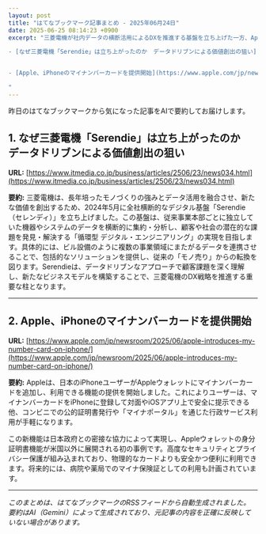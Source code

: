 ```yaml
---
layout: post
title: "はてなブックマーク記事まとめ - 2025年06月24日"
date: 2025-06-25 08:14:23 +0900
excerpt: "三菱電機が社内データの横断活用によるDXを推進する基盤を立ち上げた一方、AppleはiPhoneへのマイナンバーカード搭載で個人のデジタル認証の利便性を高めた。これらの事例は、デジタル技術とデータ連携が企業や社会全体の新たな価値創造と効率化を促進する共通の潮流を示している。

- [なぜ三菱電機「Serendie」は立ち上がったのか　データドリブンによる価値創出の狙い](https://www.itmedia.co.jp/business/articles/2506/23/news034.html)


- [Apple、iPhoneのマイナンバーカードを提供開始](https://www.apple.com/jp/newsroom/2025/06/apple-introduces-my-number-card-on-iphone/)

"
---
```


昨日のはてなブックマークから気になった記事をAIで要約してお届けします。


## 1. なぜ三菱電機「Serendie」は立ち上がったのか　データドリブンによる価値創出の狙い

**URL:** [https://www.itmedia.co.jp/business/articles/2506/23/news034.html](https://www.itmedia.co.jp/business/articles/2506/23/news034.html)

**要約:**
三菱電機は、長年培ったモノづくりの強みとデータ活用を融合させ、新たな価値を創出するため、2024年5月に全社横断的なデジタル基盤「Serendie（セレンディ）」を立ち上げました。この基盤は、従来事業本部ごとに独立していた機器やシステムのデータを横断的に集約・分析し、顧客や社会の潜在的な課題を発見・解決する「循環型 デジタル・エンジニアリング」の実現を目指します。具体的には、ビル設備のように複数の事業領域にまたがるデータを連携させることで、包括的なソリューションを提供し、従来の「モノ売り」からの転換を図ります。Serendieは、データドリブンなアプローチで顧客課題を深く理解し、新たなビジネスモデルを構築することで、三菱電機のDX戦略を推進する重要な柱となります。

---

## 2. Apple、iPhoneのマイナンバーカードを提供開始

**URL:** [https://www.apple.com/jp/newsroom/2025/06/apple-introduces-my-number-card-on-iphone/](https://www.apple.com/jp/newsroom/2025/06/apple-introduces-my-number-card-on-iphone/)

**要約:**
Appleは、日本のiPhoneユーザーがAppleウォレットにマイナンバーカードを追加し、利用できる機能の提供を開始しました。これによりユーザーは、マイナンバーカードをiPhoneに登録して対面やiOSアプリ上で安全に提示できる他、コンビニでの公的証明書発行や「マイナポータル」を通じた行政サービス利用が手軽になります。

この新機能は日本政府との密接な協力によって実現し、Appleウォレットの身分証明書機能が米国以外に展開される初の事例です。高度なセキュリティとプライバシー保護が組み込まれており、物理的なカードよりも安全かつ便利に利用できます。将来的には、病院や薬局でのマイナ保険証としての利用も計画されています。

---


*このまとめは、はてなブックマークのRSSフィードから自動生成されました。*
*要約はAI（Gemini）によって生成されており、元記事の内容を正確に反映していない場合があります。*
